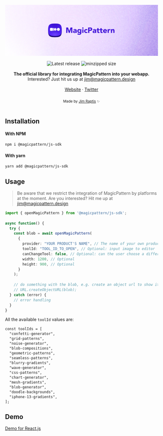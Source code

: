<a href="https://magicpattern.design/?ref=github"><img src="/assets/github-cover.jpg"/></a>

<div align="center">
  <img src="https://badgen.net/npm/v/@magicpattern/js-sdk" alt="Latest release" />
  <img src="https://badgen.net/bundlephobia/minzip/@magicpattern/js-sdk" alt="minzipped size"/>
</div>

<br />
<div align="center"><strong>The official library for integrating MagicPattern into your webapp.</strong></div>
<div align="center">Interested? Just hit us up at <a href="mailto:jim@magicpattern.design">jim@magicpattern.design</a></div>
<br />
<div align="center">
  <a href="https://magicpattern.design/">Website</a> 
  <span> · </span>
  <a href="https://twitter.com/magicpattern">Twitter</a>
</div>

<br />
<div align="center">
  <sub>Made by <a href="https://twitter.com/d__raptis">Jim Raptis</a> ✨</sub>
</div>
<br />

## Installation

#### With NPM

```sh
npm i @magicpattern/js-sdk
```

#### With yarn

```sh
yarn add @magicpattern/js-sdk
```

## Usage

> Be aware that we restrict the integration of MagicPattern by platforms at the moment. Are you interested? Hit me up at jim@magicpattern.design

```ts
import { openMagicPattern } from '@magicpattern/js-sdk';

async function() {
  try {
    const blob = await openMagicPattern(
      {
        provider: "YOUR PRODUCT'S NAME", // The name of your own product
        toolId: "TOOL_ID_TO_OPEN", // Optional: input image to editor
        canChangeTool: false, // Optional: can the user choose a different tool
        width: 1200, // Optional
        height: 900, // Optional
      }
    );

    // do something with the blob, e.g. create an object url to show it in an img tag:
    // URL.createObjectURL(blob);
  } catch (error) {
    // error handling
  }
}
```

All the available `toolId` values are:

```
const toolIds = [
  "confetti-generator",
  "grid-patterns",
  "noise-generator",
  "blob-compositions",
  "geometric-patterns",
  "seamless-patterns",
  "blurry-gradients",
  "wave-generator",
  "css-patterns",
  "chart-generator",
  "mesh-gradients",
  "blob-generator",
  "doodle-backgrounds",
  "iphone-13-gradients",
];
```

## Demo

[Demo for React.js](https://codesandbox.io/s/magicpattern-integration-react-js-demo-d3nkih)

<!-- 2. [Demo for vanilla JS](https://codesandbox.io/s/brandbird-integration-vanilla-js-eyvic) -->
